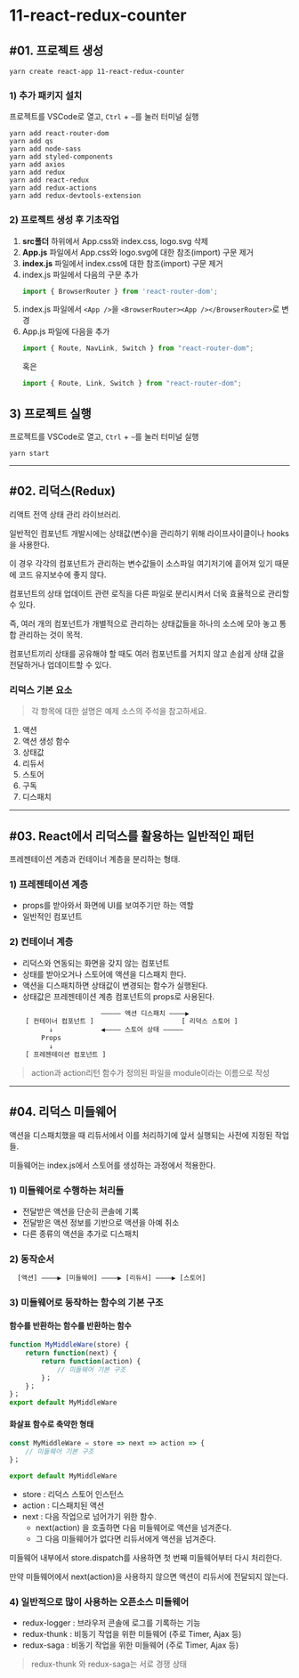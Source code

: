 # 11-react-redux-counter

## #01. 프로젝트 생성

```shell
yarn create react-app 11-react-redux-counter
```

### 1) 추가 패키지 설치

프로젝트를 VSCode로 열고, `Ctrl` + `~`를 눌러 터미널 실행

```shell
yarn add react-router-dom
yarn add qs
yarn add node-sass
yarn add styled-components
yarn add axios
yarn add redux
yarn add react-redux
yarn add redux-actions
yarn add redux-devtools-extension
```

### 2) 프로젝트 생성 후 기초작업

1. **src폴더** 하위에서 App.css와 index.css, logo.svg 삭제
1. **App.js** 파일에서 App.css와 logo.svg에 대한 참조(import) 구문 제거
1. **index.js** 파일에서 index.css에 대한 참조(import) 구문 제거
1. index.js 파일에서 다음의 구문 추가
    ```js
    import { BrowserRouter } from 'react-router-dom';
    ```
1. index.js 파일에서 `<App />`을 `<BrowserRouter><App /></BrowserRouter>`로 변경
1. App.js 파일에 다음을 추가
   ```js
   import { Route, NavLink, Switch } from "react-router-dom";
   ```
   혹은
   ```js
   import { Route, Link, Switch } from "react-router-dom";
   ```

## 3) 프로젝트 실행

프로젝트를 VSCode로 열고, `Ctrl` + `~`를 눌러 터미널 실행

```shell
yarn start
```

--------------------

## #02. 리덕스(Redux)

리액트 전역 상태 관리 라이브러리.

일반적인 컴포넌트 개발시에는 상태값(변수)을 관리하기 위해 라이프사이클이나 hooks을 사용한다.

이 경우 각각의 컴포넌트가 관리하는 변수값들이 소스파일 여기저기에 흩어져 있기 때문에 코드 유지보수에 좋지 않다.

컴포넌트의 상태 업데이트 관련 로직을 다른 파일로 분리시켜서 더욱 효율적으로 관리할 수 있다.

즉, 여러 개의 컴포넌트가 개별적으로 관리하는 상태값들을 하나의 소스에 모아 놓고 통합 관리하는 것이 목적.

컴포넌트끼리 상태를 공유해야 할 때도 여러 컴포넌트를 거치지 않고 손쉽게 상태 값을 전달하거나 업데이트할 수 있다.


### 리덕스 기본 요소

> 각 항목에 대한 설명은 예제 소스의 주석을 참고하세요.

1. 액션
1. 액션 생성 함수
1. 상태값
1. 리듀서
1. 스토어
1. 구독
1. 디스패치

--------------------

## #03. React에서 리덕스를 활용하는 일반적인 패턴

프레젠테이션 계층과 컨테이너 계층을 분리하는 형태.

### 1) 프레젠테이션 계층
- props를 받아와서 화면에 UI를 보여주기만 하는 역할
- 일반적인 컴포넌트

### 2) 컨테이너 계층
- 리덕스와 연동되는 화면을 갖지 않는 컴포넌트
- 상태를 받아오거나 스토어에 액션을 디스패치 한다.
- 액션을 디스패치하면 상태값이 변경되는 함수가 실행된다.
- 상태값은 프레젠테이션 계층 컴포넌트의 props로 사용된다.

```txt
                       ――――― 액션 디스패치 ――――▶
    [ 컨테이너 컴포넌트 ]                      [ 리덕스 스토어 ]
          ↓            ◀―――― 스토어 상태 ―――――
        Props
          ↓
    [ 프레젠테이션 컴포넌트 ]
```

> action과 action리턴 함수가 정의된 파일을 module이라는 이름으로 작성

---------------------------

## #04. 리덕스 미들웨어

액션을 디스패치했을 때 리듀서에서 이를 처리하기에 앞서 실행되는 사전에 지정된 작업들.

미들웨어는 index.js에서 스토어를 생성하는 과정에서 적용한다.

### 1) 미들웨어로 수행하는 처리들

- 전달받은 액션을 단순히 콘솔에 기록
- 전달받은 액션 정보를 기반으로 액션을 아예 취소
- 다른 종류의 액션을 추가로 디스패치


### 2) 동작순서

```txt
  [액션] ――――▶ [미들웨어] ――――▶ [리듀서] ――――▶ [스토어]
```

### 3) 미들웨어로 동작하는 함수의 기본 구조

#### 함수를 반환하는 함수를 반환하는 함수

```js
function MyMiddleWare(store) {
    return function(next) {
        return function(action) {
            // 미들웨어 기본 구조
        }；
    }；
}；
export default MyMiddleWare
```

#### 화살표 함수로 축약한 형태

```js
const MyMiddleWare = store => next => action => {
    // 미들웨어 기본 구조
}；

export default MyMiddleWare
```

- store : 리덕스 스토어 인스턴스
- action : 디스패치된 액션
- next : 다음 작업으로 넘어가기 위한 함수.
  - next(action) 을 호출하면 다음 미들웨어로 액션을 넘겨준다.
  - 그 다음 미들웨어가 없다면 리듀서에게 액션을 넘겨준다.

미들웨어 내부에서 store.dispatch를 사용하면 첫 번째 미들웨어부터 다시 처리한다.

만약 미들웨어에서 next(action)을 사용하지 않으면 액션이 리듀서에 전달되지 않는다.


### 4) 일반적으로 많이 사용하는 오픈소스 미들웨어

- redux-logger : 브라우저 콘솔에 로그를 기록하는 기능
- redux-thunk : 비동기 작업을 위한 미들웨어 (주로 Timer, Ajax 등)
- redux-saga : 비동기 작업을 위한 미들웨어 (주로 Timer, Ajax 등)

> redux-thunk 와 redux-saga는 서로 경쟁 상태
